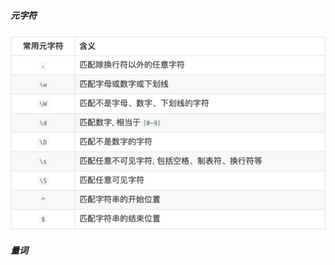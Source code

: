 ##### 元字符
![avatar](https://github.com/1415757704/fe-framework/blob/master/JavaScript/%E6%AD%A3%E5%88%99/1.png)
##### 量词
